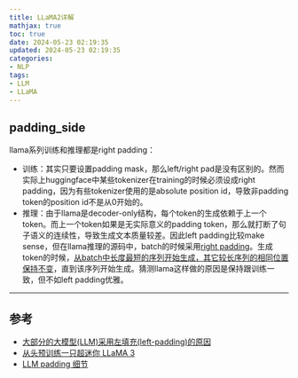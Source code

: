 ```yaml
---
title: LLaMA2详解
mathjax: true
toc: true
date: 2024-05-23 02:19:35
updated: 2024-05-23 02:19:35
categories:
- NLP
tags:
- LLM
- LLaMA
---
```


## padding_side
llama系列训练和推理都是right padding：

<!--more-->

- 训练：其实只要设置padding mask，那么left/right pad是没有区别的。然而实际上huggingface中某些tokenizer在training的时候必须设成right padding，因为有些tokenizer使用的是absolute position id，导致非padding token的position id不是从0开始的。
- 推理：由于llama是decoder-only结构，每个token的生成依赖于上一个token。而上一个token如果是无实际意义的padding token，那么就打断了句子语义的连续性，导致生成文本质量较差。因此left padding比较make sense，但在llama推理的源码中，batch的时候采用[right padding](https://github.com/meta-llama/llama3/blob/14aab0428d3ec3a9596f1dea06d9c564f9c0e35f/llama/generation.py#L155)。生成token的时候，[从batch中长度最短的序列开始生成，其它较长序列的相同位置保持不变](https://github.com/meta-llama/llama3/blob/14aab0428d3ec3a9596f1dea06d9c564f9c0e35f/llama/generation.py#L184)，直到该序列开始生成。猜测llama这样做的原因是保持跟训练一致，但不如left padding优雅。

___

## 参考
- [大部分的大模型(LLM)采用左填充(left-padding)的原因](https://zhuanlan.zhihu.com/p/646852375)
- [从头预训练一只超迷你 LLaMA 3](https://mp.weixin.qq.com/s/Yf_NU3pgedLHl8dWAaMRfQ)
- [LLM padding 细节](https://zhuanlan.zhihu.com/p/675273498)